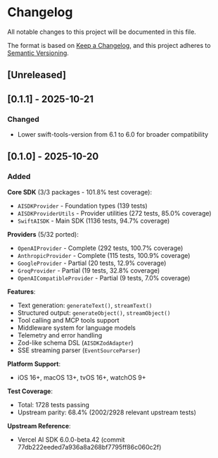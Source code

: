 # Changelog

All notable changes to this project will be documented in this file.

The format is based on [Keep a Changelog](https://keepachangelog.com/en/1.1.0/), and this project adheres to [Semantic Versioning](https://semver.org/spec/v2.0.0.html).

## [Unreleased]

## [0.1.1] - 2025-10-21

### Changed
- Lower swift-tools-version from 6.1 to 6.0 for broader compatibility

## [0.1.0] - 2025-10-20

### Added

**Core SDK** (3/3 packages - 101.8% test coverage):
- `AISDKProvider` - Foundation types (139 tests)
- `AISDKProviderUtils` - Provider utilities (272 tests, 85.0% coverage)
- `SwiftAISDK` - Main SDK (1136 tests, 94.7% coverage)

**Providers** (5/32 ported):
- `OpenAIProvider` - Complete (292 tests, 100.7% coverage)
- `AnthropicProvider` - Complete (115 tests, 100.9% coverage)
- `GoogleProvider` - Partial (20 tests, 12.9% coverage)
- `GroqProvider` - Partial (19 tests, 32.8% coverage)
- `OpenAICompatibleProvider` - Partial (9 tests, 7.0% coverage)

**Features**:
- Text generation: `generateText()`, `streamText()`
- Structured output: `generateObject()`, `streamObject()`
- Tool calling and MCP tools support
- Middleware system for language models
- Telemetry and error handling
- Zod-like schema DSL (`AISDKZodAdapter`)
- SSE streaming parser (`EventSourceParser`)

**Platform Support**:
- iOS 16+, macOS 13+, tvOS 16+, watchOS 9+

**Test Coverage**:
- Total: 1728 tests passing
- Upstream parity: 68.4% (2002/2928 relevant upstream tests)

**Upstream Reference**:
- Vercel AI SDK 6.0.0-beta.42 (commit 77db222eeded7a936a8a268bf7795ff86c060c2f)
